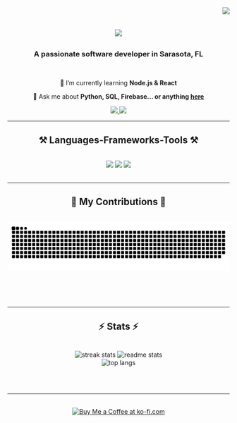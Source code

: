 <img align="right" src="https://visitor-badge.laobi.icu/badge?page_id=kaleb-soller.kaleb-soller"/>


<h1 align="center">
    <img src="https://readme-typing-svg.herokuapp.com/?font=Righteous&
    size=35&
    center=true&
    vCenter=true&
    width=500&
    height=70&
    duration=4000&
    lines=Hi+There!+👋;+I'm+Kaleb+Soller!;" />
</h1>

<h3 align="center">A passionate software developer in Sarasota, FL</h3>

<br/>

<div align="center">
 
 
 🌱 I’m currently learning **Node.js & React**

💬 Ask me about **Python, SQL, Firebase... or anything [here](https://github.com/kaleb-soller/kaleb-soller/issues)**

 </div>


 
<div align="center"> 
  <a href="mailto:kalebsoller@gmail.com">
    <img src="https://img.shields.io/badge/Gmail-333333?style=for-the-badge&logo=gmail&logoColor=red" />
  </a>
  <a href="https://linkedin.com/in/kaleb-soller" target="_blank">
    <img src="https://img.shields.io/badge/LinkedIn-0077B5?style=for-the-badge&logo=linkedin&logoColor=white" target="_blank" />
  </a>
  <!--
  <a href="https://kaleb-soller.github.io" target="_blank">
     <img src="https://img.shields.io/badge/Portfolio-FF5722?style=for-the-badge&logo=todoist&logoColor=white" target="_blank" /> <!-- sqlite, safari, google-chrome are other good icon options -->
  </a>
</div>

 <hr/>
 
<h2 align="center">⚒️ Languages-Frameworks-Tools ⚒️</h2>
<br/>
<div align="center">
    <img src="https://skillicons.dev/icons?i=,,python,react,angular,nodejs,javascript,java,cpp,c,html,css,tailwind,," />
    <img src="https://skillicons.dev/icons?i=,,,,mongodb,mysql,cassandra,,,," />
    <img src="https://skillicons.dev/icons?i=,,,,vscode,github,git,figma,,,," /><br>
    <!-- TO BE LEARNED
    <img src="https://skillicons.dev/icons?i=typescript,express,firebase,flask,bootstrap,mui,nextjs" /><br>
    -->
</div>

<br/>
<hr/>

<div align="center">
  <h2>🐍 My Contributions 🐍</h2>
  <br>
  <img alt="snake eating my contributions" src="https://raw.githubusercontent.com/kaleb-soller/kaleb-soller/output/github-contribution-grid-snake.svg" />
  
  <br/><br/><br/>
</div>

<hr/>

<h2 align="center">⚡ Stats ⚡</h2>
<br>
<div align=center>
  <img width=390 src="https://github-readme-streak-stats-salesp07.vercel.app/?user=kaleb-soller&count_private=true&theme=react&border_radius=10" alt="streak stats"/>
  <img width=390 src="https://github-readme-stats.vercel.app/api?username=kaleb-soller&count_private=true&show_icons=true&theme=react&rank_icon=github&border_radius=10" alt="readme stats" />
  <br/>
  <img width=325 align="center" src="https://github-readme-stats.vercel.app/api/top-langs/?username=kaleb-soller&hide=HTML&langs_count=8&layout=compact&theme=react&border_radius=10&size_weight=0.5&count_weight=0.5&exclude_repo=github-readme-stats" alt="top langs" />
</div>

<br/><br/>

<hr/>

<br/>

<div align="center">
<a href='https://www.buymeacoffee.com/kalebsoller' target='_blank'><img height='64' style='border:0px;height:64px;' src='https://storage.ko-fi.com/cdn/kofi1.png?v=3' border='0' alt='Buy Me a Coffee at ko-fi.com' /></a>
</div>

<br/>